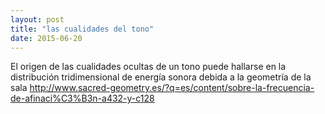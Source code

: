 ```yaml
---
layout: post
title: "las cualidades del tono"
date: 2015-06-20
---
```

El origen de las cualidades ocultas de un tono puede hallarse en la distribución tridimensional de energía sonora debida a la geometría de la sala
http://www.sacred-geometry.es/?q=es/content/sobre-la-frecuencia-de-afinaci%C3%B3n-a432-y-c128
